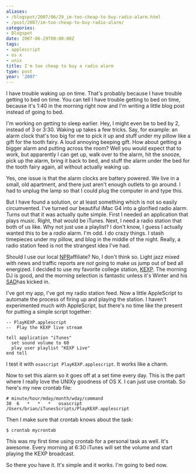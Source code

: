 ```yaml
---
aliases:
- /blogspot/2007/06/29_im-too-cheap-to-buy-radio-alarm.html
- /post/2007/im-too-cheap-to-buy-radio-alarm/
categories:
- Blogspot
date: 2007-06-29T00:00:00Z
tags:
- applescript
- os x
- unix
title: I'm too cheap to buy a radio alarm
type: post
year: '2007'
---
```

I have trouble waking up on time. That's probably because I have trouble getting to bed on time. You can tell I have trouble getting to bed on time, because it's 1:40 in the morning right now and I'm writing a little blog post instead of going to bed.
<!--more-->

I'm working on getting to sleep earlier. Hey, I might even be to bed by 2, instead of 3 or 3:30. Waking up takes a few tricks. Say, for example: an alarm clock that's too big for me to pick it up and stuff under my pillow like a gift for the tooth fairy. A loud annoying beeping gift. How about getting a bigger alarm and putting across the room? Well you would expect that to work, but apparently I can get up, walk over to the alarm, hit the snooze, pick up the alarm, bring it back to bed, and stuff the alarm under the bed for the tooth fairy again, all without actually waking up.

Yes, one issue is that the alarm clocks are battery powered. We live in a small, old apartment, and there just aren't enough outlets to go around. I had to unplug the lamp so that I could plug the computer in and type this.

But I have found a solution, or at least something which is not so easily circumvented. I've turned our beautiful iMac G4 into a glorified radio alarm. Turns out that it was actually quite simple. First I needed an application that plays music. Right, that would be iTunes. Next, I need a radio station that both of us like. Why not just use a playlist? I don't know, I guess I actually wanted this to be a <span style="font-style: italic;">radio</span> alarm. I'm odd. I do crazy things. I stash timepieces under my pillow, and blog in the middle of the night. Really, a radio station feed is not the strangest idea I've had.

Should I use our local [NPR](http://npr.org/)affiliate? No, I
don't think so. Light jazz mixed with news and traffic reports are *not* going
to make us jump out of bed all energized. I decided to use my favorite college
station, [KEXP](http://www.kexp.org/). The morning DJ is good, and
the morning selection is fantastic unless it's Winter and his
[SAD](http://www.sada.org.uk/)has kicked in.

I've got my app, I've got my radio station feed. Now a little AppleScript to automate the process of firing up and playing the station. I haven't experimented much with AppleScript, but there's no time like the present for putting a simple script together:

~~~applescript
-- PlayKEXP.applescript
--  Play the KEXP live stream

tell application "iTunes"
  set sound volume to 60
  play user playlist "KEXP Live"
end tell
~~~

I test it with `osascript PlayKEXP.applescript`. It works like a charm.

Now to set this alarm so it goes off at a set time every day. This is the part where I really love the UNIXy goodness of OS X. I can just use crontab. So here's my new crontab file:

    # minute/hour/mday/month/wday/command
    30  6   *   *   *   osascript /Users/brian/iTunesScripts/PlayKEXP.applescript

Then I make sure that crontab knows about the task:

    $ crontab mycrontab

This was my first time using crontab for a personal task as well. It's awesome. Every morning at 6:30 iTunes will set the volume and start playing the KEXP broadcast.

So there you have it. It's simple and it works. I'm going to bed now.
